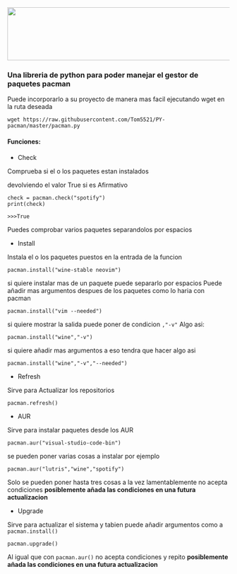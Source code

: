 <img src="https://github.com/Tom5521/PY-pacman/blob/82a8b8ea22d748ab728b7acbf174562c9adf2f72/PY-pacman.png" width="1000" height="120" />

### Una libreria de python para poder manejar el gestor de paquetes pacman

Puede incorporarlo a su proyecto de manera mas facil ejecutando wget en la ruta deseada

```
wget https://raw.githubusercontent.com/Tom5521/PY-pacman/master/pacman.py
```

#### Funciones:

 - Check

Comprueba si el o los paquetes estan instalados

devolviendo el valor True si es Afirmativo

```
check = pacman.check("spotify")
print(check)

>>>True
```
Puedes comprobar varios paquetes separandolos por espacios

- Install

Instala el o los paquetes puestos en la entrada de la funcion
```
pacman.install("wine-stable neovim")
```
si quiere instalar mas de un paquete puede separarlo por espacios
Puede añadir mas argumentos despues de los paquetes como lo haria con pacman
```
pacman.install("vim --needed")
```
si quiere mostrar la salida puede poner de condicion ```,"-v"```
Algo asi:
```
pacman.install("wine","-v")
```
si quiere añadir mas argumentos a eso tendra que hacer algo asi
```
pacman.install("wine","-v","--needed")
```


- Refresh

Sirve para Actualizar los repositorios
```
pacman.refresh()
```
- AUR

Sirve para instalar paquetes desde los AUR
```
pacman.aur("visual-studio-code-bin")
```
se pueden poner varias cosas a instalar por ejemplo
```
pacman.aur("lutris","wine","spotify")
```
Solo se pueden poner hasta tres cosas a la vez
lamentablemente no acepta condiciones
**posiblemente añada las condiciones en una futura actualizacion**
- Upgrade

Sirve para actualizar el sistema y tabien puede añadir argumentos como a ```pacman.install()```

```
pacman.upgrade()
```
Al igual que con ```pacman.aur()``` no acepta condiciones y repito **posiblemente añada las condiciones en una futura actualizacion**
